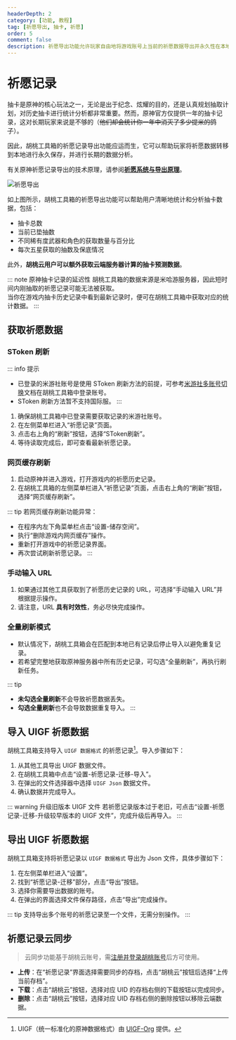 ```yaml
---
headerDepth: 2
category: [功能, 教程]
tag: [祈愿导出, 抽卡, 祈愿]
order: 5
comment: false
description: 祈愿导出功能允许玩家自由地将游戏账号上当前的祈愿数据导出并永久性在本地储存并备份，通过长久的数据积累进行数据追踪和祈愿数据分析。
---
```


# 祈愿记录

抽卡是原神的核心玩法之一，无论是出于纪念、炫耀的目的，还是认真规划抽取计划，对历史抽卡进行统计分析都非常重要。然而，原神官方仅提供一年的抽卡记录，这对长期玩家来说是不够的（~~他们却会统计你一年中消灭了多少提米的鸽子~~）。

因此，胡桃工具箱的祈愿记录导出功能应运而生，它可以帮助玩家将祈愿数据转移到本地进行永久保存，并进行长期的数据分析。

有关原神祈愿记录导出的技术原理，请参阅[**祈愿系统与导出原理**](../advanced/Gacha-system-and-export-principal.html)。

![祈愿导出](https://img.alicdn.com/imgextra/i2/1797064093/O1CN01otuXYg1g6e0wnNwX2_!!1797064093.png_.webp)

如上图所示，胡桃工具箱的祈愿导出功能可以帮助用户清晰地统计和分析抽卡数据，包括：

- 抽卡总数
- 当前已垫抽数
- 不同稀有度武器和角色的获取数量与百分比
- 每次五星获取的抽数及保底情况

此外，**胡桃云用户可以额外获取云端服务器计算的抽卡预测数据**。

::: note 原神抽卡记录的延迟性
胡桃工具箱的数据来源是米哈游服务器，因此短时间内刚抽取的祈愿记录可能无法被获取。  
当你在游戏内抽卡历史记录中看到最新记录时，便可在胡桃工具箱中获取对应的统计数据。
:::

## 获取祈愿数据

### SToken 刷新 <Badge text="推荐" type="tip" />

::: info 提示

- 已登录的米游社账号是使用 SToken 刷新方法的前提，可参考[米游社多账号切换](mhy-account-switch.md)文档在胡桃工具箱中登录账号。
- SToken 刷新方法暂不支持国际服。
  :::

1. 确保胡桃工具箱中已登录需要获取记录的米游社账号。
2. 在左侧菜单栏进入“祈愿记录”页面。
3. 点击右上角的“刷新”按钮，选择“SToken刷新”。
4. 等待读取完成后，即可查看最新祈愿记录。

### 网页缓存刷新 <Badge text="支持国际服" type="tip" />

1. 启动原神并进入游戏，打开游戏内的祈愿历史记录。
2. 在胡桃工具箱的左侧菜单栏进入“祈愿记录”页面，点击右上角的“刷新”按钮，选择“网页缓存刷新”。

::: tip 若网页缓存刷新功能异常：

- 在程序内左下角菜单栏点击“设置-储存空间”。
- 执行“删除游戏内网页缓存”操作。
- 重新打开游戏中的祈愿记录界面。
- 再次尝试刷新祈愿记录。
  :::

### 手动输入 URL <Badge text="支持国际服" type="tip" />

1. 如果通过其他工具获取到了祈愿历史记录的 URL，可选择“手动输入 URL”并根据提示操作。
2. 请注意，URL **具有时效性**，务必尽快完成操作。

### 全量刷新模式

- 默认情况下，胡桃工具箱会在匹配到本地已有记录后停止导入以避免重复记录。
- 若希望完整地获取原神服务器中所有历史记录，可勾选“全量刷新”，再执行刷新任务。

::: tip

- **未勾选全量刷新**不会导致祈愿数据丢失。
- **勾选全量刷新**也不会导致数据重复导入。
  :::

## 导入 UIGF 祈愿数据 <Badge text="UIGF" type="info" />

胡桃工具箱支持导入 `UIGF 数据格式` 的祈愿记录[^UIGF-Org]。导入步骤如下：

1. 从其他工具导出 UIGF 数据文件。
2. 在胡桃工具箱中点击“设置-祈愿记录-迁移-导入”。
3. 在弹出的文件选择器中选择 `UIGF Json` 数据文件。
4. 确认数据并完成导入。

::: warning 升级旧版本 UIGF 文件
若祈愿记录版本过于老旧，可点击“设置-祈愿记录-迁移-升级较早版本的 UIGF 文件”，完成升级后再导入。
:::

## 导出 UIGF 祈愿数据 <Badge text="UIGF" type="info" />

胡桃工具箱支持将祈愿记录以 `UIGF 数据格式` 导出为 Json 文件，具体步骤如下：

1. 在左侧菜单栏进入“设置”。
2. 找到“祈愿记录-迁移”部分，点击“导出”按钮。
3. 选择你需要导出数据的账号。
4. 在弹出的界面选择文件保存路径，点击“导出”完成操作。

::: tip
支持导出多个账号的祈愿记录至一个文件，无需分别操作。
:::

## 祈愿记录云同步

> 云同步功能基于胡桃云账号，需[注册并登录胡桃账号](hutao-settings.md#胡桃账号)后方可使用。

- **上传**：在“祈愿记录”界面选择需要同步的存档，点击“胡桃云”按钮后选择“上传当前存档”。
- **下载**：点击“胡桃云”按钮，选择对应 UID 的存档右侧的下载按钮以完成同步。
- **删除**：点击“胡桃云”按钮，选择对应 UID 存档右侧的删除按钮以移除云端数据。

[^UIGF-Org]: UIGF（统一标准化的原神数据格式）由 [UIGF-Org](https://uigf.org/) 提供。
